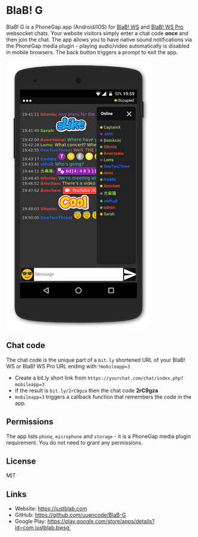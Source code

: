 # BlaB! G


BlaB! G is a PhoneGap app (Android/IOS) for [BlaB! WS](https://justblab.com) and [BlaB! WS Pro](https://justblab.com) websocket chats. Your website visitors simply enter a chat code **once** and then join the chat. The app allows you to have native sound notifications via the PhoneGap media plugin - playing audio/video automatically is disabled in mobile browsers. The back button triggers a prompt to exit the app.

![Alt text](/bwsg.png "void")

## Chat code

The chat code is the unique part of a `bit.ly` shortened URL of your BlaB! WS or BlaB! WS Pro URL ending with `?mobileapp=3`

* Create a bit.ly short link from `https://yourchat.com/chat/index.php?mobileapp=3`
* If the result is `bit.ly/2rC9gza` then the chat code **2rC9gza**
* `mobileapp=3` triggers a callback function that remembers the code in the app.

## Permissions

The app lists `phone`, `microphone` and `storage` - it is a PhoneGap media plugin requirement. You do not need to grant any permissions.


## License

MIT

## Links

* Website: https://justblab.com
* GitHub: https://github.com/uuencode/BlaB-G
* Google Play: https://play.google.com/store/apps/details?id=com.justblab.bwsg`
